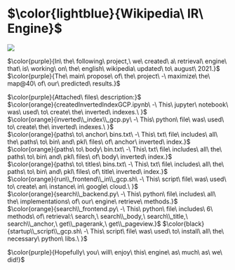 # $\color{lightblue}{Wikipedia\ IR\ Engine}$
![](https://upload.wikimedia.org/wikipedia/commons/e/ed/WikiColor.gif)<br />

$\color{purple}{In\ the\ following\ project,\ we\ created\ a\ retrieval\ engine\ that\ is\ working\ on\ the\ english\ wikipedia\ updated\ to\ august\ 2021.}$
$\color{purple}{The\ main\ propose\ of\ the\ project\ -\ maximize\ the\ map@40\ of\ our\ predicted\ results.}$

$\color{purple}{Attached\ files\ description:}$<br />
$\color{orange}{createdInvertedIndexGCP.ipynb\ -\ This\ jupyter\ notebook\ was\ used\ to\ create\ the\ inverted\ indexes.\ }$<br />
$\color{orange}{inverted\\_index\\_gcp.py\ -\ This\ python\ file\ was\ used\ to\ create\ the\ inverted\ indexes.\ }$<br />
$\color{orange}{paths\ to\ anchor\ bins.txt\ -\ This\ txt\ file\ includes\ all\ the\ paths\ to\ bin\ and\ pkl\ files\ of\ anchor\ inverted\ index.}$<br />
$\color{orange}{paths\ to\ body\ bin.txt\ -\ This\ txt\ file\ includes\ all\ the\ paths\ to\ bin\ and\ pkl\ files\ of\ body\ inverted\ index.}$<br />
$\color{orange}{paths\ to\ titles\ bins.txt\ -\ This\ txt\ file\ includes\ all\ the\ paths\ to\ bin\ and\ pkl\ files\ of\ title\ inverted\ index.}$<br />
$\color{orange}{run\\_frontend\\_in\\_gcp.sh\ -\ This\ script\ file\ was\ used\ to\ create\ an\ instance\ in\ google\ cloud.\ }$<br />
$\color{orange}{search\\_backend.py\ -\ This\ python\ file\ includes\ all\ the\ implementations\ of\ our\ engine\ retrieve\ methods.}$<br />
$\color{orange}{search\\_frontend.py\ -\ This\ python\ file\ includes\ 6\ methods\ of\ retrieval:\ search,\ search\\_body,\ search\\_title,\ search\\_anchor,\ get\\_pagerank,\ get\\_pageview.}$
$\color{black}{startup\\_script\\_gcp.sh\ -\ This\ script\ file\ was\ used\ to\ install\ all\ the\ necessary\ python\ libs.\ }$<br />

$\color{purple}{Hopefully\ you\ will\ enjoy\ this\ engine\ as\ much\ as\ we\ did!\}$



